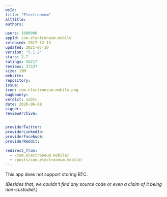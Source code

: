 ```yaml
---
wsId: 
title: "Electroneum"
altTitle: 
authors:

users: 1000000
appId: com.electroneum.mobile
released: 2017-12-13
updated: 2021-07-30
version: "5.1.2"
stars: 2.7
ratings: 58217
reviews: 37337
size: 19M
website: 
repository: 
issue: 
icon: com.electroneum.mobile.png
bugbounty: 
verdict: nobtc
date: 2020-06-08
signer: 
reviewArchive:


providerTwitter: 
providerLinkedIn: 
providerFacebook: 
providerReddit: 

redirect_from:
  - /com.electroneum.mobile/
  - /posts/com.electroneum.mobile/
---
```



This app does not support storing BTC.

*(Besides that, we couldn't find any source code or even a claim of it being
non-custodial.)*
